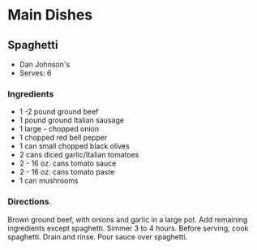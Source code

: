 # Main Dishes

## Spaghetti

* Dan Johnson's
* Serves: 6

### Ingredients

* 1 -2 pound ground beef
* 1 pound ground Italian sausage
* 1 large - chopped onion
* 1 chopped red bell pepper
* 1 can small chopped black olives
* 2 cans diced garlic/Italian tomatoes
* 2 - 16 oz. cans tomato sauce
* 2 - 16 oz. cans tomato paste
* 1 can  mushrooms

### Directions

Brown ground beef, with onions and garlic in a large pot.  Add remaining ingredients except spaghetti.  Simmer 3 to 4 hours.    Before serving, cook spaghetti. Drain and rinse.    Pour sauce over spaghetti.
